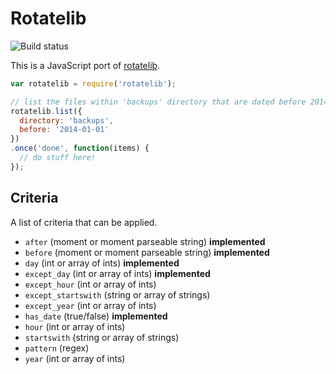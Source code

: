 # Rotatelib

<img src="https://travis-ci.org/robballou/js-rotatelib.svg" alt="Build status" />

This is a JavaScript port of [rotatelib](https://github.com/robballou/rotatelib).

```javascript
var rotatelib = require('rotatelib');

// list the files within 'backups' directory that are dated before 2014-01-01
rotatelib.list({
  directory: 'backups',
  before: '2014-01-01'
})
.once('done', function(items) {
  // do stuff here!
});

```

## Criteria

A list of criteria that can be applied.

- `after` (moment or moment parseable string) **implemented**
- `before` (moment or moment parseable string) **implemented**
- `day` (int or array of ints) **implemented**
- `except_day` (int or array of ints) **implemented**
- `except_hour` (int or array of ints)
- `except_startswith` (string or array of strings)
- `except_year` (int or array of ints)
- `has_date` (true/false) **implemented**
- `hour` (int or array of ints)
- `startswith` (string or array of strings)
- `pattern` (regex)
- `year` (int or array of ints)
